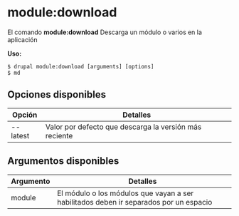 # module:download
El comando **module:download** Descarga un módulo o varios en la aplicación

**Uso:**
```
$ drupal module:download [arguments] [options] 
$ md  
```

## Opciones disponibles
Opción | Detalles
-------|-------------
--latest | Valor por defecto que descarga la versión más reciente

## Argumentos disponibles
Argumento | Detalles
---------|-------------
module | El módulo o los módulos que vayan a ser habilitados deben ir separados por un espacio
